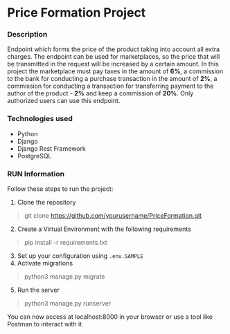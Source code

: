# Price Formation Project

### Description
Endpoint which forms the price of the product taking into account all extra charges.
The endpoint can be used for marketplaces, so the price that will be transmitted in the request will be increased by a certain amount.
In this project the marketplace must pay taxes in the amount of **6%**, a commission to the bank for conducting a purchase transaction in the amount of **2%**, a commission for conducting a transaction for transferring payment to the author of the product - **2%** and keep a commission of **20%**.
Only authorized users can use this endpoint.

### Technologies used
- Python
- Django
- Django Rest Framework
- PostgreSQL

### RUN Information
Follow these steps to run the project:
1. Clone the repository
> git clone https://github.com/yourusername/PriceFormation.git
2. Create a Virtual Environment with the following requirements
> pip install -r requirements.txt
3. Set up your configuration using `.env.SAMPLE`
4. Activate migrations
> python3 manage.py migrate
5. Run the server
> python3 manage.py runserver

You can now access at localhost:8000 in your browser or use a tool like Postman to interact with it.
